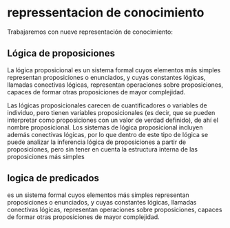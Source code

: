 # repressentacion de conocimiento

Trabajaremos con nueve representación de conocimiento:


## Lógica de proposiciones

La lógica proposicional es un sistema formal cuyos elementos más simples representan proposiciones o enunciados, y cuyas constantes lógicas, llamadas conectivas lógicas, representan operaciones sobre proposiciones, capaces de formar otras proposiciones de mayor complejidad.

Las lógicas proposicionales carecen de cuantificadores o variables de individuo, pero tienen variables proposicionales (es decir, que se pueden interpretar como proposiciones con un valor de verdad definido), de ahí el nombre proposicional. Los sistemas de lógica proposicional incluyen además conectivas lógicas, por lo que dentro de este tipo de lógica se puede analizar la inferencia lógica de proposiciones a partir de proposiciones, pero sin tener en cuenta la estructura interna de las proposiciones más simples

## logica de predicados 

es un sistema formal cuyos elementos más simples representan proposiciones o enunciados, y cuyas constantes lógicas, llamadas conectivas lógicas, representan operaciones sobre proposiciones, capaces de formar otras proposiciones de mayor complejidad.
